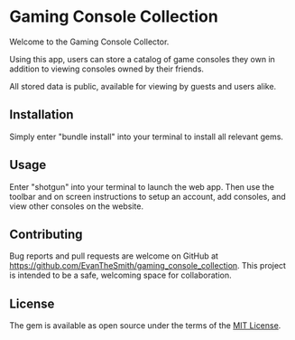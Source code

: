 # Gaming Console Collection

Welcome to the Gaming Console Collector.

Using this app, users can store a catalog of game consoles they own in addition to viewing consoles owned by their friends.

All stored data is public, available for viewing by guests and users alike.

## Installation

Simply enter "bundle install" into your terminal to install all relevant gems.

## Usage

Enter "shotgun" into your terminal to launch the web app. Then use the toolbar and on screen instructions to setup an account, add consoles, and view other consoles on the website.

## Contributing

Bug reports and pull requests are welcome on GitHub at https://github.com/EvanTheSmith/gaming_console_collection. This project is intended to be a safe, welcoming space for collaboration.

## License

The gem is available as open source under the terms of the [MIT License](https://opensource.org/licenses/MIT).